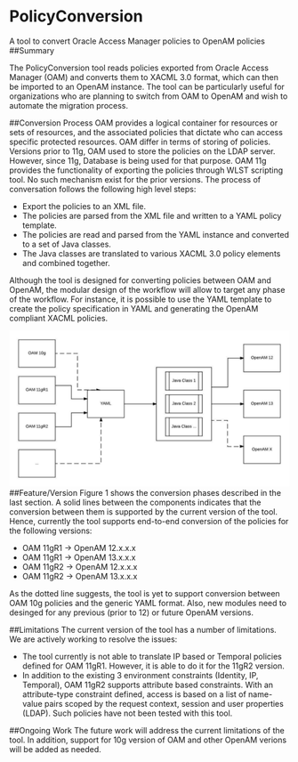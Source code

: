 # PolicyConversion
A tool to convert Oracle Access Manager policies to OpenAM policies
##Summary

The PolicyConversion tool reads policies exported from Oracle Access Manager (OAM) and converts them to XACML 3.0 format, which can then be imported to an OpenAM instance. The tool can be particularly useful for organizations who are planning to switch from OAM to OpenAM and wish to automate the migration process. 

##Conversion Process
OAM provides a logical container for resources or sets of resources, and the associated policies that dictate who can access specific protected resources. OAM differ in terms of storing of policies.  Versions prior to 11g, OAM used to store the policies on the LDAP server. However, since 11g, Database is being used for that purpose. OAM 11g provides the functionality of exporting the policies through WLST scripting tool. No such mechanism exist for the prior versions. The process of conversation follows the following high level steps:

 - Export the policies to an XML file.
 - The policies are parsed from the XML file and written to a YAML policy template.
 - The policies are read and parsed from the YAML instance and converted to a set of Java classes. 
 - The Java classes are translated to various XACML 3.0 policy elements and combined together. 
 
Although the tool is designed for converting policies between OAM and OpenAM, the modular design of the workflow will allow to target any phase of the workflow. For instance, it is possible to use the YAML template to create the policy specification in YAML and generating the OpenAM compliant XACML policies.  

![Alt text](ConversionFlowchart.jpeg "Figure 1: Policy Conversion Workflow")
##Feature/Version
Figure 1 shows the conversion phases described in the last section. A solid lines between the components indicates that the conversion between them is supported by the current version of the tool. Hence, currently the tool supports end-to-end conversion of the policies for the following versions:
 - OAM 11gR1 -> OpenAM 12.x.x.x
 - OAM 11gR1 -> OpenAM 13.x.x.x
 - OAM 11gR2 -> OpenAM 12.x.x.x
 - OAM 11gR2 -> OpenAM 13.x.x.x

As the dotted line suggests, the tool is yet to support conversion between OAM 10g policies and the generic YAML format. Also, new modules need to desinged for any previous (prior to 12) or future OpenAM versions. 

##Limitations
The current version of the tool has a number of limitations. We are actively working to resolve the issues: 
 - The tool currently is not able to translate IP based or Temporal policies defined for OAM 11gR1. However, it is able to do it for the 11gR2 version. 
 - In addition to the existing 3 environment constraints (Identity, IP, Temporal), OAM 11gR2 supports attribute based constraints. With an attribute-type constraint defined, access is based on a list of name-value pairs scoped by the request context, session and user properties (LDAP). Such policies have not been tested with this tool. 

##Ongoing Work
The future work will address the current limitations of the tool. In addition, support for 10g version of OAM and other OpenAM verions will be added as needed. 


